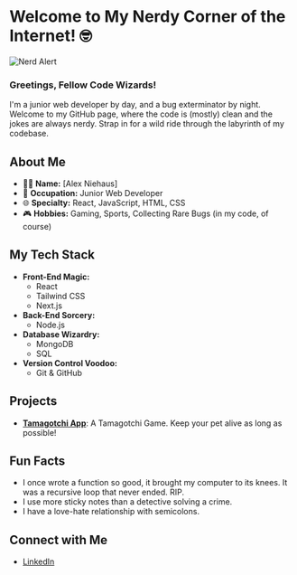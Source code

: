 # Welcome to My Nerdy Corner of the Internet! 🤓
![Nerd Alert](https://media.giphy.com/media/j7k6JOp8LufhXspVfu/giphy.gif?cid=ecf05e470klvn0wu5a7nv75j11z6n2bfsnic0ac97toakfyi&ep=v1_gifs_search&rid=giphy.gif)

### Greetings, Fellow Code Wizards!

I'm a junior web developer by day, and a bug exterminator by night. Welcome to my GitHub page, where the code is (mostly) clean and the jokes are always nerdy. Strap in for a wild ride through the labyrinth of my codebase.

## About Me
- 🧑‍💻 **Name:** [Alex Niehaus]
- 💼 **Occupation:** Junior Web Developer
- 🌐 **Specialty:** React, JavaScript, HTML, CSS
- 🎮 **Hobbies:** Gaming, Sports, Collecting Rare Bugs (in my code, of course)

## My Tech Stack
- **Front-End Magic:** 
  - React 
  - Tailwind CSS
  - Next.js 
- **Back-End Sorcery:** 
  - Node.js  
- **Database Wizardry:** 
  - MongoDB 
  - SQL 
- **Version Control Voodoo:** 
  - Git & GitHub 

## Projects
- [**Tamagotchi App**](https://github.com/Braun-Johannes/Capstone-Project-BattlePets): A Tamagotchi Game. Keep your pet alive as long as possible!

## Fun Facts
- I once wrote a function so good, it brought my computer to its knees. It was a recursive loop that never ended. RIP.
- I use more sticky notes than a detective solving a crime.
- I have a love-hate relationship with semicolons.

## Connect with Me
- [LinkedIn](https://www.linkedin.com/in/alexander-niehaus-954b73257/)


